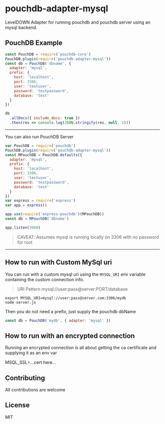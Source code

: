 # pouchdb-adapter-mysql

LevelDOWN Adapter for running pouchdb and pouchdb server using an mysql backend.

## PouchDB Example

```js
const PouchDB = require('pouchdb-core')
PouchDB.plugin(require('pouchdb-adapter-mysql'))
const db = PouchDB('dbname', {
  adapter: 'mysql',
  prefix: {
    host: 'localhost',
    port: 3306,
    user: 'testuser',
    password: 'testpassword',
    database: 'test'
  }
})

db
  .allDocs({ include_docs: true })
  .then(res => console.log(JSON.stringify(res, null, 2)))
```

---

You can also run PouchDB Server

```js
var PouchDB = require('pouchdb')
PouchDB.plugin(require('pouchdb-adapter-mysql'))
const MPouchDB = PouchDB.defaults({
  adapter: 'mysql',
  prefix: {
    host: 'localhost',
    port: 3306,
    user: 'testuser',
    password: 'testpassword',
    database: 'test'
  }
})
var express = require('express')
var app = express()

app.use(require('express-pouchdb')(MPouchDB))
const db = MPouchDB('dbname')

app.listen(3000)
```

> CAVEAT: Assumes mysql is running locally on 3306 with no password for root

---

## How to run with Custom MySql uri

You can run with a custom mysql uri using the `MYSQL_URI` env variable containing the
custom connection info.

> URI Pattern mysql://user:pass@server:PORT/database

```
export MYSQL_URI=mysql://user:pass@server.com:3306/mydb
node server.js
```

Then you do not need a prefix, just supply the pouchdb dbName

```js
const db = PouchDB('mydb', { adapter: 'mysql' })
```

## How to run with an encrypted connection

Running an encrypted connection is all about getting the ca certificate and
supplying it as an env var

MSQL_SSL=...cert here...

## Contributing

All contributions are welcome

## License

MIT
